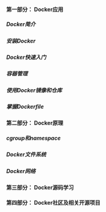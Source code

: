 #### 第一部分： Docker应用
##### Docker简介
##### 安装Docker
##### Docker快速入门
##### 容器管理
##### 使用Docker镜像和仓库
##### 掌握Dockerfile

#### 第二部分： Docker原理
##### cgroup和namespace
##### Docker文件系统
##### Docker网络

#### 第三部分： Docker源码学习

#### 第四部分： Docker社区及相关开源项目

